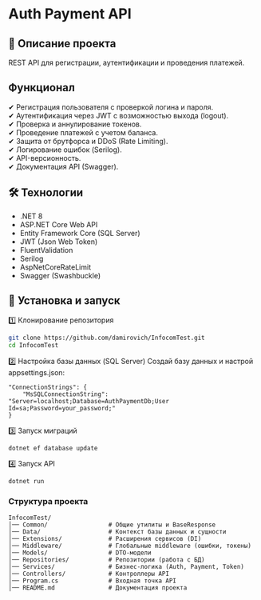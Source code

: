 
# Auth Payment API

## 📌 Описание проекта
REST API для регистрации, аутентификации и проведения платежей.

##  Функционал
✔ Регистрация пользователя с проверкой логина и пароля.  
✔ Аутентификация через JWT с возможностью выхода (logout).  
✔ Проверка и аннулирование токенов.  
✔ Проведение платежей с учетом баланса.  
✔ Защита от брутфорса и DDoS (Rate Limiting).  
✔ Логирование ошибок (Serilog).  
✔ API-версионность.  
✔ Документация API (Swagger).

## 🛠️ Технологии
- .NET 8
- ASP.NET Core Web API
- Entity Framework Core (SQL Server)
- JWT (Json Web Token)
- FluentValidation
- Serilog
- AspNetCoreRateLimit
- Swagger (Swashbuckle)

## 🔧 Установка и запуск
1️⃣ Клонирование репозитория
```bash
git clone https://github.com/damirovich/InfocomTest.git
cd InfocomTest
```
2️⃣ Настройка базы данных (SQL Server)
 Создай базу данных и настрой appsettings.json:
```
"ConnectionStrings": {
    "MsSQLConnectionString": "Server=localhost;Database=AuthPaymentDb;User Id=sa;Password=your_password;"
}
```
3️⃣ Запуск миграций
```
dotnet ef database update
```
4️⃣ Запуск API
```
dotnet run
```
### Структура проекта
```
InfocomTest/
│── Common/                 # Общие утилиты и BaseResponse
│── Data/                   # Контекст базы данных и сущности
│── Extensions/             # Расширения сервисов (DI)
│── Middleware/             # Глобальные middleware (ошибки, токены)
│── Models/                 # DTO-модели
│── Repositories/           # Репозитории (работа с БД)
│── Services/               # Бизнес-логика (Auth, Payment, Token)
│── Controllers/            # Контроллеры API
│── Program.cs              # Входная точка API
│── README.md               # Документация проекта

